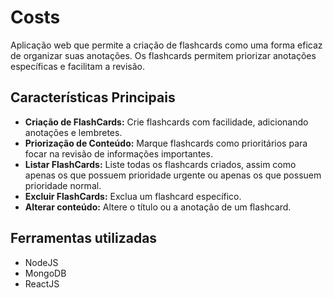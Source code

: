 # Costs

Aplicação web que permite a criação de flashcards como uma forma eficaz de organizar suas anotações. Os flashcards permitem priorizar anotações específicas e facilitam a revisão.

## Características Principais

- **Criação de FlashCards:** Crie flashcards com facilidade, adicionando anotações e lembretes.
- **Priorização de Conteúdo:** Marque flashcards como prioritários para focar na revisão de informações importantes.
- **Listar FlashCards:** Liste todas os flashcards criados, assim como apenas os que possuem prioridade urgente ou apenas os que possuem prioridade normal.
- **Excluir FlashCards:** Exclua um flashcard específico.
- **Alterar conteúdo:** Altere o título ou a anotação de um flashcard.

## Ferramentas utilizadas
- NodeJS
- MongoDB
- ReactJS
